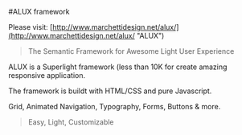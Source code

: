 #ALUX framework

Please visit: [http://www.marchettidesign.net/alux/](http://www.marchettidesign.net/alux/ "ALUX")

> The Semantic Framework for Awesome Light User Experience

ALUX is a Superlight framework (less than 10K for create amazing responsive application.

The framework is buildt with HTML/CSS and pure Javascript.

Grid, Animated Navigation, Typography, Forms, Buttons & more.
> Easy, Light, Customizable
